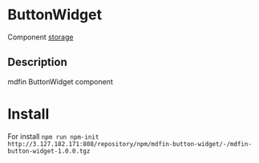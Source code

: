 # ButtonWidget

Component [storage](http://3.127.182.171:808/#browse/welcome)

## Description

mdfin ButtonWidget component

# Install

For install `npm run npm-init http://3.127.182.171:808/repository/npm/mdfin-button-widget/-/mdfin-button-widget-1.0.0.tgz`
